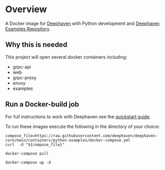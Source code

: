 
# Overview

A Docker image for [Deephaven](https://deephaven.io/core/docs/tutorials/quickstart) with Python development and [Deephaven Examples Repository](https://github.com/deephaven/examples).

## Why this is needed

This project will open several docker containers including:
 - grpc-api
 - web
 - grpc-proxy
 - envoy
 - examples

## Run a Docker-build job

For full instructions to work with Deephaven see the [quickstart guide](https://deephaven.io/core/docs/tutorials/quickstart).

To run these images execute the following in the directory of your choice:

```
compose_file=https://raw.githubusercontent.com/deephaven/deephaven-core/main/containers/python-examples/docker-compose.yml
curl  -O "${compose_file}"

docker-compose pull

docker-compose up -d
```
